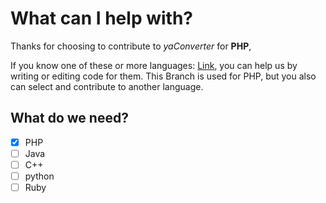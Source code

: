 # What can I help with?
Thanks for choosing to contribute to *yaConverter* for **PHP**,

If you know one of these or more languages: [Link](https://github.com/yaBobJonez/yaConverter/wiki/Programming-Languages),
you can help us by writing or editing code for them. This Branch is used for PHP, but you also can select and contribute to
another language.

## What do we need?

- [X] PHP
- [ ] Java
- [ ] C++
- [ ] python
- [ ] Ruby
